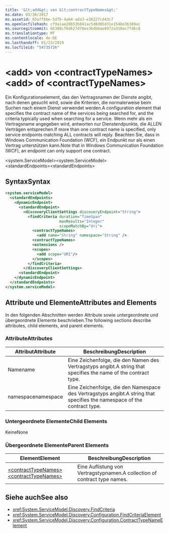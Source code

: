 ```yaml
---
title: '&lt;add&gt; von &lt;contractTypeNames&gt;'
ms.date: 03/30/2017
ms.assetid: 03aff6be-5dfb-4a64-ada3-e36227cd43c7
ms.openlocfilehash: cf9a1ae28b53b841ac5d8d85d31e1548e36369ac
ms.sourcegitcommit: 6b308cf6d627d78ee36dbbae8972a310ac7fd6c8
ms.translationtype: MT
ms.contentlocale: de-DE
ms.lasthandoff: 01/23/2019
ms.locfileid: "54735726"
---
```

# <a name="ltaddgt-of-ltcontracttypenamesgt"></a><span data-ttu-id="953f4-102">&lt;add&gt; von &lt;contractTypeNames&gt;</span><span class="sxs-lookup"><span data-stu-id="953f4-102">&lt;add&gt; of &lt;contractTypeNames&gt;</span></span>
<span data-ttu-id="953f4-103">Ein Konfigurationselement, das den Vertragsnamen der Dienste angibt, nach denen gesucht wird, sowie die Kriterien, die normalerweise beim Suchen nach einem Dienst verwendet werden.</span><span class="sxs-lookup"><span data-stu-id="953f4-103">A configuration element that specifies the contract name of the services being searched for, and the criteria typically used when searching for a service.</span></span> <span data-ttu-id="953f4-104">Wenn mehr als ein Vertragsname angegeben wird, antworten nur Dienstendpunkte, die ALLEN Verträgen entsprechen.</span><span class="sxs-lookup"><span data-stu-id="953f4-104">If more than one contract name is specified, only service endpoints matching ALL contracts will reply.</span></span> <span data-ttu-id="953f4-105">Beachten Sie, dass in Windows Communication Foundation (WCF), ein Endpunkt nur als einen Vertrag unterstützen kann.</span><span class="sxs-lookup"><span data-stu-id="953f4-105">Note that in Windows Communication Foundation (WCF), an endpoint can only support one contract.</span></span>  
  
 <span data-ttu-id="953f4-106">\<system.ServiceModel></span><span class="sxs-lookup"><span data-stu-id="953f4-106">\<system.ServiceModel></span></span>  
<span data-ttu-id="953f4-107">\<standardEndpoints></span><span class="sxs-lookup"><span data-stu-id="953f4-107">\<standardEndpoints></span></span>  
  
## <a name="syntax"></a><span data-ttu-id="953f4-108">Syntax</span><span class="sxs-lookup"><span data-stu-id="953f4-108">Syntax</span></span>  
  
```xml  
<system.serviceModel>
  <standardEndpoints>
    <dynamicEndpoint>
      <standardEndpoint>
        <discoveryClientSettings discoveryEndpoint="String">
          <findCriteria duration="TimeSpan"
                        maxResults="Integer"
                        scopeMatchBy="Uri">
            <contractTypeNames>
              <add name="String" namespace="String" />
            <contractTypeNames>
            <extensions />
            <scopes>
              <add scope="URI"/>
            </scopes>
          </findCriteria>
        </discoveryClientSettings>
      <standardEndpoint>
    </dynamicEndpoint>
  </standardEndpoints>
</system.serviceModel>
```  
  
## <a name="attributes-and-elements"></a><span data-ttu-id="953f4-109">Attribute und Elemente</span><span class="sxs-lookup"><span data-stu-id="953f4-109">Attributes and Elements</span></span>  
 <span data-ttu-id="953f4-110">In den folgenden Abschnitten werden Attribute sowie untergeordnete und übergeordnete Elemente beschrieben.</span><span class="sxs-lookup"><span data-stu-id="953f4-110">The following sections describe attributes, child elements, and parent elements.</span></span>  
  
### <a name="attributes"></a><span data-ttu-id="953f4-111">Attribute</span><span class="sxs-lookup"><span data-stu-id="953f4-111">Attributes</span></span>  
  
|<span data-ttu-id="953f4-112">Attribut</span><span class="sxs-lookup"><span data-stu-id="953f4-112">Attribute</span></span>|<span data-ttu-id="953f4-113">Beschreibung</span><span class="sxs-lookup"><span data-stu-id="953f4-113">Description</span></span>|  
|---------------|-----------------|  
|<span data-ttu-id="953f4-114">Name</span><span class="sxs-lookup"><span data-stu-id="953f4-114">name</span></span>|<span data-ttu-id="953f4-115">Eine Zeichenfolge, die den Namen des Vertragstyps angibt.</span><span class="sxs-lookup"><span data-stu-id="953f4-115">A string that specifies the name of the contract type.</span></span>|  
|<span data-ttu-id="953f4-116">namespace</span><span class="sxs-lookup"><span data-stu-id="953f4-116">namespace</span></span>|<span data-ttu-id="953f4-117">Eine Zeichenfolge, die den Namespace des Vertragstyps angibt.</span><span class="sxs-lookup"><span data-stu-id="953f4-117">A string that specifies the namespace of the contract type.</span></span>|  
  
### <a name="child-elements"></a><span data-ttu-id="953f4-118">Untergeordnete Elemente</span><span class="sxs-lookup"><span data-stu-id="953f4-118">Child Elements</span></span>  
 <span data-ttu-id="953f4-119">Keine</span><span class="sxs-lookup"><span data-stu-id="953f4-119">None</span></span>  
  
### <a name="parent-elements"></a><span data-ttu-id="953f4-120">Übergeordnete Elemente</span><span class="sxs-lookup"><span data-stu-id="953f4-120">Parent Elements</span></span>  
  
|<span data-ttu-id="953f4-121">Element</span><span class="sxs-lookup"><span data-stu-id="953f4-121">Element</span></span>|<span data-ttu-id="953f4-122">Beschreibung</span><span class="sxs-lookup"><span data-stu-id="953f4-122">Description</span></span>|  
|-------------|-----------------|  
|[<span data-ttu-id="953f4-123">\<contractTypeNames></span><span class="sxs-lookup"><span data-stu-id="953f4-123">\<contractTypeNames></span></span>](../../../../../docs/framework/configure-apps/file-schema/wcf/contracttypenames.md)|<span data-ttu-id="953f4-124">Eine Auflistung von Vertragstypnamen.</span><span class="sxs-lookup"><span data-stu-id="953f4-124">A collection of contract type names.</span></span>|  
  
## <a name="see-also"></a><span data-ttu-id="953f4-125">Siehe auch</span><span class="sxs-lookup"><span data-stu-id="953f4-125">See also</span></span>
- <xref:System.ServiceModel.Discovery.FindCriteria>
- <xref:System.ServiceModel.Discovery.Configuration.FindCriteriaElement>
- <xref:System.ServiceModel.Discovery.Configuration.ContractTypeNameElement>
